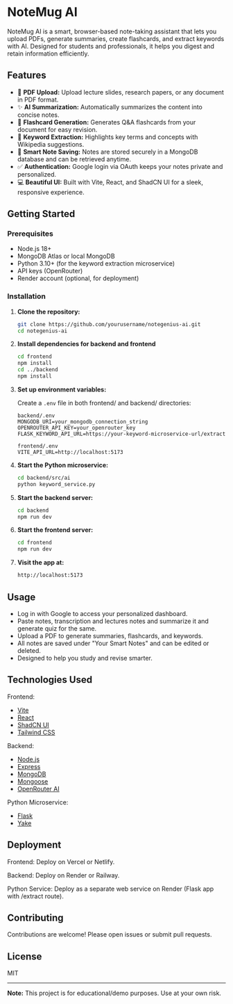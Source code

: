 # NoteMug AI

NoteMug AI is a smart, browser-based note-taking assistant that lets you upload PDFs, generate summaries, create flashcards, and extract keywords with AI. Designed for students and professionals, it helps you digest and retain information efficiently.

## Features

- 📄 **PDF Upload:** Upload lecture slides, research papers, or any document in PDF format.
- ✨ **AI Summarization:** Automatically summarizes the content into concise notes.
- 🎯 **Flashcard Generation:** Generates Q&A flashcards from your document for easy revision.
- 🔑 **Keyword Extraction:** Highlights key terms and concepts with Wikipedia suggestions.
- 🧠 **Smart Note Saving:** Notes are stored securely in a MongoDB database and can be retrieved anytime.
- ✅ **Authentication:** Google login via OAuth keeps your notes private and personalized.
- 💻 **Beautiful UI:** Built with Vite, React, and ShadCN UI for a sleek, responsive experience.

## Getting Started

### Prerequisites

- Node.js 18+
- MongoDB Atlas or local MongoDB
- Python 3.10+ (for the keyword extraction microservice)
- API keys (OpenRouter)
- Render account (optional, for deployment)

### Installation

1. **Clone the repository:**
   ```sh
   git clone https://github.com/yourusername/notegenius-ai.git
   cd notegenius-ai


2. **Install dependencies for backend and frontend**
   ```sh
   cd frontend
   npm install
   cd ../backend
   npm install
   ```

3. **Set up environment variables:**

   Create a `.env` file in both frontend/ and backend/ directories:
   
   ```
   backend/.env
   MONGODB_URI=your_mongodb_connection_string
   OPENROUTER_API_KEY=your_openrouter_key
   FLASK_KEYWORD_API_URL=https://your-keyword-microservice-url/extract

   frontend/.env
   VITE_API_URL=http://localhost:5173
   ```

4. **Start the Python microservice:**
   ```sh
   cd backend/src/ai
   python keyword_service.py
   ```

5. **Start the backend server:**
   ```sh
   cd backend
   npm run dev
   ```
6. **Start the frontend server:**
   ```sh
   cd frontend
   npm run dev
   ```
7. **Visit the app at:**
   ```sh
   http://localhost:5173
   ```

## Usage

- Log in with Google to access your personalized dashboard.
- Paste notes, transcription and lectures notes and summarize it and generate quiz for the same.
- Upload a PDF to generate summaries, flashcards, and keywords.
- All notes are saved under "Your Smart Notes" and can be edited or deleted.
- Designed to help you study and revise smarter.

## Technologies Used
Frontend:
- [Vite](https://vite.dev/)
- [React](https://react.dev/)
- [ShadCN UI](https://ui.shadcn.com/)
- [Tailwind CSS](https://tailwindcss.com/)

Backend:
- [Node.js](https://nodejs.org/en)
- [Express](https://expressjs.com/)
- [MongoDB](https://www.mongodb.com/)
- [Mongoose](https://mongoosejs.com/)
- [OpenRouter AI](https://openrouter.ai/)

Python Microservice:
- [Flask](https://flask.palletsprojects.com/en/stable/)
- [Yake](https://pypi.org/project/yake/)

## Deployment

Frontend: Deploy on Vercel or Netlify.

Backend: Deploy on Render or Railway.

Python Service: Deploy as a separate web service on Render (Flask app with /extract route).

## Contributing

Contributions are welcome! Please open issues or submit pull requests.

## License

MIT

---

**Note:** This project is for educational/demo purposes. Use at your own risk.